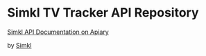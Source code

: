 # Simkl TV Tracker API Repository

[Simkl API Documentation on Apiary](http://docs.simkl.apiary.io)

by [Simkl](http:/simkl.com)
